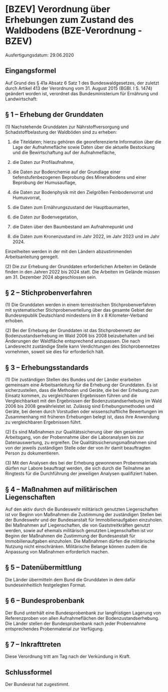 # [BZEV] Verordnung über Erhebungen zum Zustand des Waldbodens  (BZE-Verordnung - BZEV)

Ausfertigungsdatum: 29.06.2020

 

## Eingangsformel

Auf Grund des § 41a Absatz 6 Satz 1 des Bundeswaldgesetzes, der zuletzt durch Artikel 413 der Verordnung vom 31. August 2015 (BGBl. I S. 1474) geändert worden ist, verordnet das Bundesministerium für Ernährung und Landwirtschaft:


## § 1 – Erhebung der Grunddaten

(1) Nachstehende Grunddaten zur Nährstoffversorgung und Schadstoffbelastung der Waldböden sind zu erheben:

1. die Titeldaten; hierzu gehören die georeferenzierte Information über die Lage der Aufnahmefläche sowie Daten über die aktuelle Bestockung und die Bewirtschaftung auf der Aufnahmefläche,

2. die Daten zur Profilaufnahme,

3. die Daten zur Bodenchemie auf der Grundlage einer tiefenstufenbezogenen Beprobung des Mineralbodens und einer Beprobung der Humusauflage,

4. die Daten zur Bodenphysik mit den Zielgrößen Feinbodenvorrat und Humusvorrat,

5. die Daten zum Ernährungszustand der Hauptbaumarten,

6. die Daten zur Bodenvegetation,

7. die Daten über den Baumbestand am Aufnahmepunkt und

8. die Daten zum Kronenzustand im Jahr 2022, im Jahr 2023 und im Jahr 2024.

Einzelheiten werden in der mit den Ländern abzustimmenden Arbeitsanleitung geregelt.

(2) Die zur Erhebung der Grunddaten erforderlichen Arbeiten im Gelände finden in den Jahren 2022 bis 2024 statt. Die Arbeiten im Gelände müssen am 31. Dezember 2024 abgeschlossen sein.


## § 2 – Stichprobenverfahren

(1) Die Grunddaten werden in einem terrestrischen Stichprobenverfahren mit systematischer Stichprobenverteilung über das gesamte Gebiet der Bundesrepublik Deutschland mindestens im 8 x 8 Kilometer-Verband erhoben.

(2) Bei der Erhebung der Grunddaten ist das Stichprobennetz der Bodenzustandserhebung im Wald 2006 bis 2008 beizubehalten und bei Änderungen der Waldfläche entsprechend anzupassen. Die nach Landesrecht zuständige Stelle kann Verdichtungen des Stichprobennetzes vornehmen, soweit sie dies für erforderlich hält.


## § 3 – Erhebungsstandards

(1) Die zuständigen Stellen des Bundes und der Länder erarbeiten gemeinsam eine Arbeitsanleitung für die Erhebung der Grunddaten. Es ist sicherzustellen, dass die Methoden und Geräte, die bei der Erhebung zum Einsatz kommen, zu vergleichbaren Ergebnissen führen und die Vergleichbarkeit mit den Ergebnissen der Bodenzustandserhebung im Wald 2006 bis 2008 gewährleistet ist. Zulässig sind Erhebungsmethoden und Geräte, bei denen durch Vorstudien oder wissenschaftliche Bewertungen im Zusammenhang mit früheren Erhebungen belegt ist, dass ihre Anwendung zu vergleichbaren Ergebnissen führt.

(2) Es sind Maßnahmen zur Qualitätssicherung über den gesamten Arbeitsgang, von der Probennahme über die Laboranalysen bis zur Datenauswertung, zu ergreifen. Die Qualitätssicherungsmaßnahmen sind von der jeweils zuständigen Stelle oder der von ihr damit beauftragten Person zu dokumentieren.

(3) Mit den Analysen des bei der Erhebung gewonnenen Probenmaterials dürfen nur Labore beauftragt werden, die sich durch die Teilnahme an Ringtests für die Durchführung der jeweiligen Analysen qualifiziert haben.


## § 4 – Maßnahmen auf militärischen Liegenschaften

Auf den aktiv durch die Bundeswehr militärisch genutzten Liegenschaften ist vor Beginn von Maßnahmen die Zustimmung der zuständigen Stellen bei der Bundeswehr und der Bundesanstalt für Immobilienaufgaben einzuholen. Bei Maßnahmen auf Liegenschaften, die von Gaststreitkräften genutzt werden, sowie auf ehemals militärisch genutzten Liegenschaften ist vor Beginn der Maßnahmen die Zustimmung der Bundesanstalt für Immobilienaufgaben einzuholen. Die Maßnahmen dürfen die militärische Nutzung nicht einschränken. Militärische Belange können zudem die Anpassung von Maßnahmen erforderlich machen.


## § 5 – Datenübermittlung

Die Länder übermitteln dem Bund die Grunddaten in dem dafür bundeseinheitlich festgelegten Format.


## § 6 – Bundesprobenbank

Der Bund unterhält eine Bundesprobenbank zur langfristigen Lagerung von Referenzproben von allen Aufnahmeflächen der Bodenzustandserhebung. Die Länder stellen der Bundesprobenbank nach jeder Probennahme entsprechendes Probenmaterial zur Verfügung.


## § 7 – Inkrafttreten

Diese Verordnung tritt am Tag nach der Verkündung in Kraft.


## Schlussformel

Der Bundesrat hat zugestimmt.
